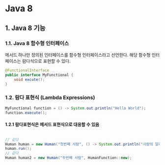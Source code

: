 # Java 8 
## 1. Java 8 기능
### 1.1. Java 8 함수형 인터페이스
메서드 하나만 정의된 인터페이스를 함수형 인터페이스라고 선언한다.
해당 함수형 인터페이스는 람다식으로 표현할 수 있다.
```java 
@FunctionalInterface
public interface MyFunctional {
    void excute();
}
```

### 1.2. 람다 표현식 (Lambda Expressions)
```java
MyFunctional function = () -> System.out.println("Hello World");
function.execute();
```

#### 1.2.1 람다표현식은 메서드 표현식으로 대응할 수 있음
```java

// 같다 
Human human = new Human("첫번째 사람", () -> System.out.println("사람의 달리는 행위"));
human.run();
// 같다 
Human human2 = new Human("두번째 사람", HumanFunction::new);

```

